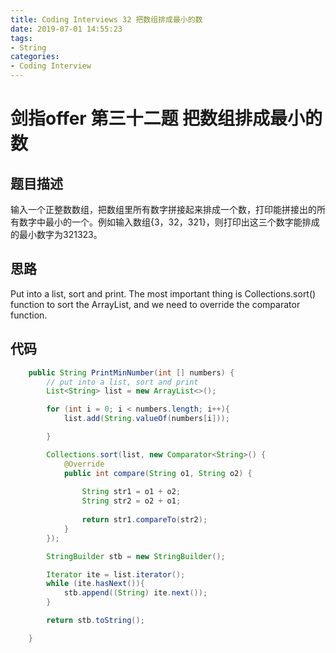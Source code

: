 ```yaml
---
title: Coding Interviews 32 把数组排成最小的数
date: 2019-07-01 14:55:23
tags:
- String
categories: 
- Coding Interview
---
```

# 剑指offer 第三十二题 把数组排成最小的数

## 题目描述
输入一个正整数数组，把数组里所有数字拼接起来排成一个数，打印能拼接出的所有数字中最小的一个。例如输入数组{3，32，321}，则打印出这三个数字能排成的最小数字为321323。

<!--more-->
## 思路
Put into a list, sort and print.
The most important thing is Collections.sort() function to sort the ArrayList, and we need to override the comparator function.

## 代码
``` java
    public String PrintMinNumber(int [] numbers) {
        // put into a list, sort and print
        List<String> list = new ArrayList<>();

        for (int i = 0; i < numbers.length; i++){
            list.add(String.valueOf(numbers[i]));

        }

        Collections.sort(list, new Comparator<String>() {
            @Override
            public int compare(String o1, String o2) {
                
                String str1 = o1 + o2;
                String str2 = o2 + o1;
                
                return str1.compareTo(str2);
            }
        });

        StringBuilder stb = new StringBuilder();

        Iterator ite = list.iterator();
        while (ite.hasNext()){
            stb.append((String) ite.next());
        }

        return stb.toString();

    }
```



